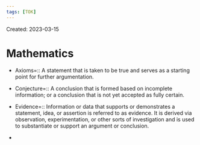 ```yaml
---
tags: [TOK] 
---
```

Created: 2023-03-15

# Mathematics

- Axioms=:: A statement that is taken to be true and serves as a starting point for further argumentation.
<!--SR:!2023-05-03,11,150-->
- Conjecture=:: A conclusion that is formed based on incomplete information; or a conclusion that is not yet accepted as fully certain.
<!--SR:!2023-05-13,19,170-->
- Evidence=:: Information or data that supports or demonstrates a statement, idea, or assertion is referred to as evidence. It is derived via observation, experimentation, or other sorts of investigation and is used to substantiate or support an argument or conclusion.
<!--SR:!2023-04-25,11,170-->
- 